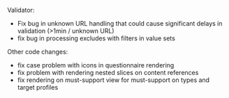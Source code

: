 Validator:
* Fix bug in unknown URL handling that could cause significant delays in validation (>1min / unknown URL)
* fix bug in processing excludes with filters in value sets

Other code changes:
* fix case problem with icons in questionnaire rendering
* fix problem with rendering nested slices on content references
* fix rendering on must-support view for must-support on types and target profiles